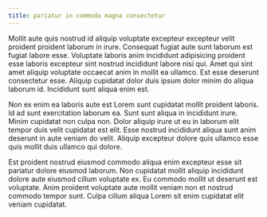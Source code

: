 ```yaml
---
title: pariatur in commodo magna consectetur
---
```


Mollit aute quis nostrud id aliquip voluptate excepteur excepteur velit proident proident laborum in irure. Consequat fugiat aute sunt laborum est fugiat labore esse. Voluptate laboris anim incididunt adipisicing proident esse laboris excepteur sint nostrud incididunt labore nisi qui. Amet qui sint amet aliquip voluptate occaecat anim in mollit ea ullamco. Est esse deserunt consectetur esse. Aliquip cupidatat dolor duis ipsum dolor minim do aliqua laborum id. Incididunt sunt aliqua enim est.

Non ex enim ea laboris aute est Lorem sunt cupidatat mollit proident laboris. Id ad sunt exercitation laborum ea. Sunt sunt aliqua in incididunt irure. Minim cupidatat non culpa non. Dolor aliquip irure ut eu in laborum elit tempor duis velit cupidatat est elit. Esse nostrud incididunt aliqua sunt anim deserunt in aute veniam do velit. Aliquip excepteur dolore quis ullamco esse quis mollit duis ullamco qui dolore.

Est proident nostrud eiusmod commodo aliqua enim excepteur esse sit pariatur dolore eiusmod laborum. Non cupidatat mollit aliquip incididunt dolore aute eiusmod cillum voluptate ex. Eu commodo mollit ut deserunt est voluptate. Anim proident voluptate aute mollit veniam non et nostrud commodo tempor sunt. Culpa cillum aliqua Lorem sit enim cupidatat elit veniam cupidatat.